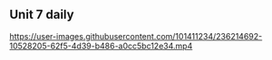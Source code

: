 ## Unit 7 daily


https://user-images.githubusercontent.com/101411234/236214692-10528205-62f5-4d39-b486-a0cc5bc12e34.mp4

